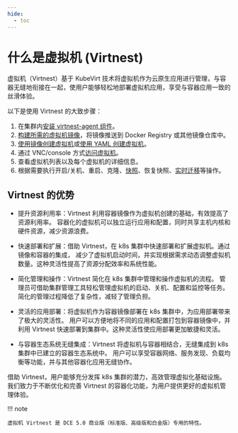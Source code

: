 ```yaml
---
hide:
  - toc
---
```


# 什么是虚拟机 (Virtnest)

虚拟机（Virtnest）基于 KubeVirt 技术将虚拟机作为云原生应用进行管理，与容器无缝地衔接在一起，使用户能够轻松地部署虚拟机应用，享受与容器应用一致的丝滑体验。

以下是使用 Virtnest 的大致步骤：

1. 在集群内[安装 virtnest-agent 组件](../install/virtnest-agent.md)。
2. [构建所需的虚拟机镜像](../vm-image/index.md)，将镜像推送到 Docker Registry 或其他镜像仓库中。
3. [使用镜像创建虚拟机](../vm/index.md)或[使用 YAML 创建虚拟机](../vm/index.md#yaml)。
4. 通过 VNC/console 方式[访问虚拟机](../vm/access.md)。
5. 查看虚拟机列表以及每个虚拟机的详细信息。
6. 根据需要执行开启/关机、重启、克隆、[快照](../vm/snapshot.md)、恢复快照、[实时迁移](../vm/live-migration.md)等操作。

## Virtnest 的优势

- 提升资源利用率：Virtnest 利用容器镜像作为虚拟机创建的基础，有效提高了资源利用率。
  容器化的虚拟机可以独立运行应用和配置，同时共享主机内核和硬件资源，减少资源浪费。

- 快速部署和扩展：借助 Virtnest，在 k8s 集群中快速部署和扩展虚拟机。通过镜像和容器的集成，
  减少了虚拟机启动时间，并实现根据需求动态调整虚拟机数量。这种灵活性提高了资源分配效率和系统性能。

- 简化管理和操作：Virtnest 简化在 k8s 集群中管理和操作虚拟机的流程。
  管理员可借助集群管理工具轻松管理虚拟机的启动、关机、配置和监控等任务。简化的管理过程降低了复杂性，减轻了管理负担。

- 灵活的应用部署：将虚拟机作为容器镜像部署在 k8s 集群中，为应用部署带来了极大的灵活性。
  用户可以方便地将不同的应用和配置打包到容器镜像中，并利用 Virtnest 快速部署到集群中。这种灵活性使应用部署更加敏捷和灵活。

- 与容器生态系统无缝集成：Virtnest 将虚拟机与容器相结合，无缝集成到 k8s 集群中已建立的容器生态系统中。
  用户可以享受容器网络、服务发现、负载均衡等功能，并与其他容器化应用无缝协作。

借助 Virtnest，用户能够充分发挥 k8s 集群的潜力，高效管理虚拟化基础设施。
我们致力于不断优化和完善 Virtnest 的容器化功能，为用户提供更好的虚拟机管理体验。

!!! note

    虚拟机 Virtnest 是 DCE 5.0 商业版（标准版、高级版和白金版）专用的特性。
